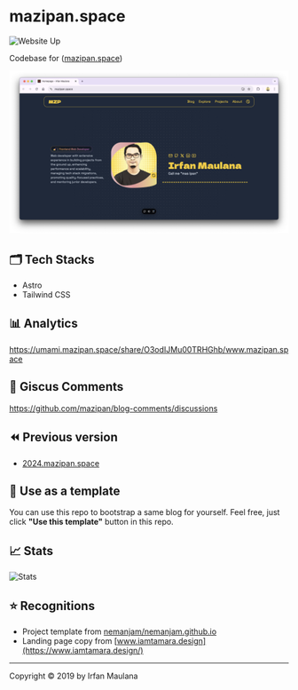 # mazipan.space

![Website Up](https://img.shields.io/website-up-down-brightgreen-red/https/mazipan.space.svg)

Codebase for ([mazipan.space](https://www.mazipan.space/))

![Homepage](./screenshot.png)

## 🗂️ Tech Stacks

- Astro
- Tailwind CSS

## 📊 Analytics

https://umami.mazipan.space/share/O3odIJMu00TRHGhb/www.mazipan.space

## 💬 Giscus Comments

https://github.com/mazipan/blog-comments/discussions

## ⏪ Previous version

- [2024.mazipan.space](https://2024.mazipan.space/)

## 🔀 Use as a template

You can use this repo to bootstrap a same blog for yourself.
Feel free, just click **"Use this template"** button in this repo.

## 📈 Stats

![Stats](https://repobeats.axiom.co/api/embed/670a5552b94292f8e9b5acc6ee868457c58eaa0c.svg "Repobeats analytics image")

## ⭐ Recognitions

- Project template from [nemanjam/nemanjam.github.io](https://github.com/nemanjam/nemanjam.github.io)
- Landing page copy from [www.iamtamara.design](https://www.iamtamara.design/)

---

Copyright © 2019 by Irfan Maulana

